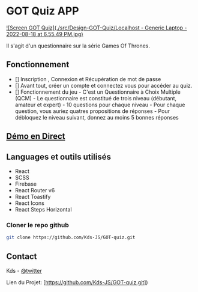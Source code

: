 # GOT Quiz APP

[![Screen GOT Quiz](./src/Design-GOT-Quiz/Localhost - Generic Laptop - 2022-08-18 at 6.55.49 PM.jpg)](https://twitter.com/kds_JS)

Il s'agit d'un questionnaire sur la série Games Of Thrones.

## Fonctionnement

- [] Inscription , Connexion et Récupération de mot de passe 
- [] Avant tout, créer un compte et connectez vous pour accéder au quiz.
- [] Fonctionnement du jeu
        - C'est un Questionnaire à Choix Multiple (QCM)
        - Le questionnaire est constitué de trois niveau (débutant, amateur et expert)
        - 10 questions pour chaque niveau
        - Pour chaque question, vous auriez quatres propositions de réponses
        - Pour débloquez le niveau suivant, donnez au moins 5 bonnes réponses

## [Démo en Direct](https://got-quiz-eight.vercel.app/)

## Languages et outils utilisés 
 - React 
 - SCSS
 - Firebase
 - React Router v6
 - React Toastify
 - React Icons
 - React Steps Horizontal


### Cloner le repo github

```sh
git clone https://github.com/Kds-JS/GOT-quiz.git
```

## Contact

Kds - [@twitter](https://twitter.com/kds_JS) 

Lien du Projet: [https://github.com/Kds-JS/GOT-quiz.git])
